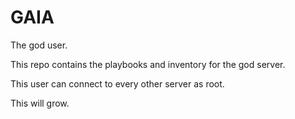 GAIA
====

The god user. 

This repo contains the playbooks and inventory for the god server. 

This user can connect to every other server as root.

This will grow.
